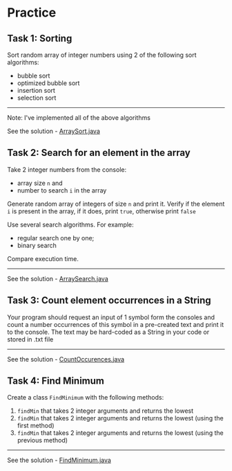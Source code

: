 # Practice

## Task 1: Sorting 

Sort random array of integer numbers using 2 of the following sort algorithms: 

- bubble sort
- optimized bubble sort 
- insertion sort 
- selection sort

---
Note: I've implemented all of the above algorithms

See the solution - [ArraySort.java](ArraySort.java)

## Task 2: Search for an element in the array

Take 2 integer numbers from the console: 

- array size `n` and 
- number to search `i` in the array

Generate random array of integers of size `n` and print it. Verify if the element `i` is present in the array, if it does, print `true`, otherwise print `false` 

Use several search algorithms. For example: 

- regular search one by one;
- binary search 

Compare execution time.

---
See the solution - [ArraySearch.java](ArraySearch.java)

## Task 3: Count element occurrences in a String

Your program should request an input of 1 symbol form the consoles and count a number occurrences of this symbol in a pre-created text and print it to the console. The text may be hard-coded as a String in your code or stored in .txt file

---
See the solution - [CountOccurences.java](CountOccurences.java)

## Task 4: Find Minimum

Create a class `FindMinimum` with the following methods:

1. `findMin` that takes 2 integer arguments and returns the lowest
2. `findMin` that takes 2 integer arguments and returns the lowest (using the first method)
3. `findMin` that takes 2 integer arguments and returns the lowest (using the previous method)

---
See the solution - [FindMinimum.java](FindMinimum.java)